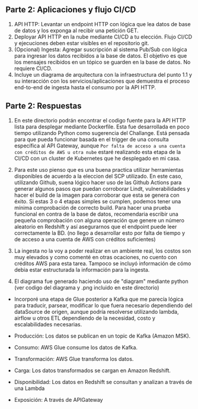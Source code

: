 ## Parte 2: Aplicaciones y flujo CI/CD

1. API HTTP: Levantar un endpoint HTTP con lógica que lea datos de base de datos y los exponga al recibir una petición GET.
2. Deployar API HTTP en la nube mediante CI/CD a tu elección. Flujo CI/CD y ejecuciones deben estar visibles en el repositorio git.
3. (Opcional) Ingesta: Agregar suscripción al sistema Pub/Sub con lógica para ingresar los datos recibidos a la base de datos. El objetivo es que los mensajes recibidos en un tópico se guarden en la base de datos. No requiere CI/CD.
4. Incluye un diagrama de arquitectura con la infraestructura del punto 1.1 y su interacción con los servicios/aplicaciones que demuestra el proceso end-to-end de ingesta hasta el consumo por la API HTTP.

## Parte 2: Respuestas

1. En este directorio podrán encontrar el codigo fuente para la API HTTP lista para desplegar mediante Dockerfile. Esta fue desarrollada en poco tiempo utilizando Python como sugerencia del Challange. Está pensada para que pueda funcionar basada en el trigger de una consulta específica al API Gateway, aunque `Por falta de acceso a una cuenta con créditos de AWS u otra nube` estaré realizando esta etapa de la CI/CD con un cluster de Kubernetes que he desplegado en mi casa.

2. Para este uso pienso que es una buena practica utilizar herramientas disponibles de acuerdo a la eleccion del SCP utilizado. En este caso, utilizando Github, suena lógico hacer uso de las Github Actions para generar algunos pasos que puedan corroborar Lindt, vulnerabilidades y hacer el build de la imagen para corroborar que esta se genera con éxito. Si estas 3 o 4 etapas simples se cumplen, podemos tener una mínima comprobación de correcto build. Para hacer una prueba funcional en contra de la base de datos, recomendaria escribir una pequeña comprobación con alguna operación que genere un número aleatorio en Redshift y así asegurarnos que el endpoint puede leer correctamente la BD. (no llego a desarrollar esto por falta de tiempo y de acceso a una cuenta de AWS con créditos suficientes)


3. La ingesta no la voy a poder realizar en un ambiente real, los costos son muy elevados y como comenté en otras ocaciones, no cuento con créditos AWS para esta tarea. Tampoco se incluyó información de cómo debia estar estructurada la información para la ingesta.

4. El diagrama fue generado haciendo uso de "diagram" mediante python (ver codigo del diagrama y .png incluido en este directorio)

- Incorporé una etapa de Glue posterior a Kafka que me parecía lógica para traducir, parsear, modificar lo que fuera necesario dependiendo del dataSource de origen, aunque podría resolverse utilizando lambda, airflow u otros ETL dependiendo de la necesidad, costo y escalabilidades necesarias.

- Producción: Los datos se publican en un topic de Kafka (Amazon MSK).
- Consumo: AWS Glue consume los datos de Kafka.
- Transformación: AWS Glue transforma los datos.
- Carga: Los datos transformados se cargan en Amazon Redshift.
- Disponibilidad: Los datos en Redshift se consultan y analizan a través de una Lambda
- Exposición: A través de APIGateway
